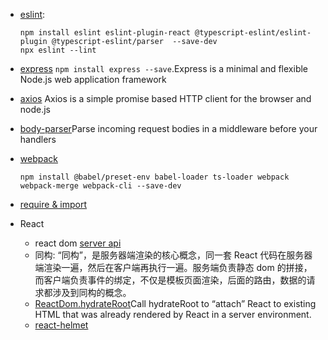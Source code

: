 - [eslint](https://eslint.org/docs/latest/use/configure/): 
    ```shell
    npm install eslint eslint-plugin-react @typescript-eslint/eslint-plugin @typescript-eslint/parser  --save-dev
    npx eslint --lint
    ``` 
- [express](https://expressjs.com/) `npm install express --save`.Express is a minimal and flexible Node.js web application framework 

- [axios](https://axios-http.com/docs/intro) Axios is a simple promise based HTTP client for the browser and node.js
- [body-parser](https://github.com/expressjs/body-parser#readme)Parse incoming request bodies in a middleware before your handlers

- [webpack](https://webpack.wuhaolin.cn/)
  ```shell
  npm install @babel/preset-env babel-loader ts-loader webpack webpack-merge webpack-cli --save-dev
  ```

- [require & import](https://www.cnblogs.com/datiangou/p/10158960.html)

- React
  - react dom [server api](https://legacy.reactjs.org/docs/react-dom-server.html)
  - 同构: “同构”，是服务器端渲染的核心概念，同一套 React 代码在服务器端渲染一遍，然后在客户端再执行一遍。服务端负责静态 dom 的拼接，而客户端负责事件的绑定，不仅是模板页面渲染，后面的路由，数据的请求都涉及到同构的概念。
  - [ReactDom.hydrateRoot](https://zh-hans.react.dev/reference/react-dom/client/hydrateRoot)Call hydrateRoot to “attach” React to existing HTML that was already rendered by React in a server environment.
  - [react-helmet](https://www.npmjs.com/package/react-helmet)

